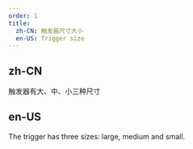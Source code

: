 ```yaml
---
order: 1
title:
  zh-CN: 触发器尺寸大小
  en-US: Trigger size
---
```


## zh-CN

触发器有大、中、小三种尺寸

## en-US

The trigger has three sizes: large, medium and small.
